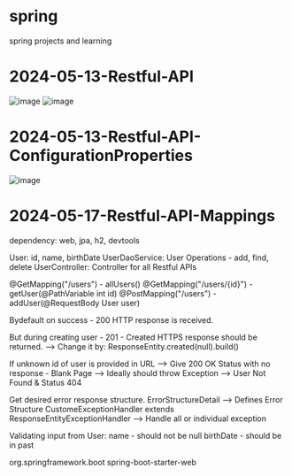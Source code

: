 # spring
spring projects and learning

# 2024-05-13-Restful-API
![image](https://github.com/sudhanshu-y/spring/assets/117539682/a24413a2-0690-4ffc-8d71-feb4c9c5257f)
![image](https://github.com/sudhanshu-y/spring/assets/117539682/99ae8836-8dc1-4894-94d8-265ce9ab22af)

# 2024-05-13-Restful-API-ConfigurationProperties
![image](https://github.com/sudhanshu-y/spring/assets/117539682/66ff76c9-55e8-4172-bab4-88b490e2f2d3)

# 2024-05-17-Restful-API-Mappings
dependency: web, jpa, h2, devtools

User: id, name, birthDate
UserDaoService: User Operations - add, find, delete
UserController: Controller for all Restful APIs

@GetMapping("/users") - allUsers()
@GetMapping("/users/{id}") - getUser(@PathVariable int id)
@PostMapping("/users") - addUser(@RequestBody User user)

Bydefault on success - 200 HTTP response is received. 

But during creating user - 201 - Created HTTPS response should be returned. 
--> Change it by: ResponseEntity.created(null).build()

If unknown id of user is provided in URL --> Give 200 OK Status with no response - Blank Page
--> Ideally should throw Exception --> User Not Found & Status 404 

Get desired error response structure. 
ErrorStructureDetail --> Defines Error Structure
CustomeExceptionHandler extends ResponseEntityExceptionHandler --> Handle all or individual exception


Validating input from User:
name - should not be null
birthDate - should be in past

<dependency>
	<groupId>org.springframework.boot</groupId>
	<artifactId>spring-boot-starter-web</artifactId>
</dependency>
